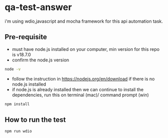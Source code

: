 # qa-test-answer

i'm using wdio,javascript and mocha framework for this api automation task.

## Pre-requisite

-   must have node.js installed on your computer, min version for this repo is v18.7.0
-   confirm the node.js version

```bash
node -v
```

-   follow the instruction in https://nodejs.org/en/download if there is no node.js installed
-   if node.js is already installed then we can continue to install the dependencies, run this on terminal (mac)/ command prompt (win)

```bash
npm install
```

## How to run the test

```bash
npm run wdio
```
